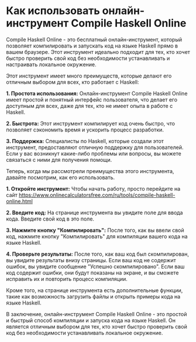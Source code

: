 Как использовать онлайн-инструмент Compile Haskell Online
=========================================================

Compile Haskell Online - это бесплатный онлайн-инструмент, который позволяет компилировать и запускать код на языке Haskell прямо в вашем браузере. Этот инструмент идеально подходит для тех, кто хочет быстро проверить свой код без необходимости устанавливать и настраивать локальное окружение.

Этот инструмент имеет много преимуществ, которые делают его отличным выбором для всех, кто работает с Haskell:

**1. Простота использования:** Онлайн-инструмент Compile Haskell Online имеет простой и понятный интерфейс пользователя, что делает его доступным для всех, даже для тех, кто не имеет опыта в работе с Haskell.

**2. Быстрота:** Этот инструмент компилирует код очень быстро, что позволяет сэкономить время и ускорить процесс разработки.

**3. Поддержка:** Специалисты по Haskell, которые создали этот инструмент, предоставляют отличную поддержку для пользователей. Если у вас возникнут какие-либо проблемы или вопросы, вы можете связаться с ними для получения помощи.

Теперь, когда мы рассмотрели преимущества этого инструмента, давайте посмотрим, как его использовать.

**1. Откройте инструмент:** Чтобы начать работу, просто перейдите на сайт <https://www.onlinecalculatorsfree.com/ru/tools/compile-haskell-online.html>

**2. Введите код:** На странице инструмента вы увидите поле для ввода кода. Введите свой код в это поле.

**3. Нажмите кнопку "Компилировать":** После того, как вы ввели свой код, нажмите кнопку "Компилировать" для компиляции вашего кода на языке Haskell.

**4. Проверьте результаты:** После того, как ваш код был скомпилирован, вы увидите результаты внизу страницы. Если ваш код не содержит ошибок, вы увидите сообщение "Успешно скомпилировано". Если ваш код содержит ошибки, они будут показаны на экране, и вы сможете исправить их и повторить процесс компиляции.

Кроме того, на странице инструмента есть дополнительные функции, такие как возможность загрузить файлы и открыть примеры кода на языке Haskell.

В заключение, онлайн-инструмент Compile Haskell Online - это простой и быстрый способ компиляции и запуска кода на языке Haskell. Он является отличным выбором для тех, кто хочет быстро проверить свой код без необходимости устанавливать локальное окружение.